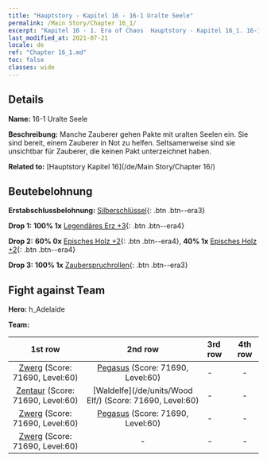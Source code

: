 ```yaml
---
title: "Hauptstory - Kapitel 16 - 16-1 Uralte Seele"
permalink: /Main Story/Chapter 16_1/
excerpt: "Kapitel 16 - 1. Era of Chaos  Hauptstory - Kapitel 16_1. 16-1 Uralte Seele"
last_modified_at: 2021-07-21
locale: de
ref: "Chapter 16_1.md"
toc: false
classes: wide
---
```


## Details

 **Name:** 16-1 Uralte Seele

 **Beschreibung:** Manche Zauberer gehen Pakte mit uralten Seelen ein. Sie sind bereit, einem Zauberer in Not zu helfen. Seltsamerweise sind sie unsichtbar für Zauberer, die keinen Pakt unterzeichnet haben.

 **Related to:** [Hauptstory Kapitel 16](/de/Main Story/Chapter 16/)

## Beutebelohnung

 **Erstabschlussbelohnung:** [Silberschlüssel](/ItemsDE/con_693/){: .btn .btn--era3}

 **Drop 1:** **100% 1x** [Legendäres Erz +3](/ItemsDE/mat_54/){: .btn .btn--era4}

 **Drop 2:** **60% 0x** [Episches Holz +2](/ItemsDE/mat_48/){: .btn .btn--era4}, **40% 1x** [Episches Holz +2](/ItemsDE/mat_48/){: .btn .btn--era4}

 **Drop 3:** **100% 1x** [Zauberspruchrollen](/ItemsDE/con_694/){: .btn .btn--era3}


## Fight against Team
 **Hero:** h_Adelaide

 **Team:**


  | 1st row | 2nd row | 3rd row | 4th row |
  |:----:|:----:|:----|:----:|
  | [Zwerg](/de/units/Dwarf/) (Score: 71690, Level:60)  | [Pegasus](/de/units/Pegasus/) (Score: 71690, Level:60)  | - | - |
  | [Zentaur](/de/units/Centaur/) (Score: 71690, Level:60)  | [Waldelfe](/de/units/Wood Elf/) (Score: 71690, Level:60)  | - | - |
  | [Zwerg](/de/units/Dwarf/) (Score: 71690, Level:60)  | [Pegasus](/de/units/Pegasus/) (Score: 71690, Level:60)  | - | - |
  | [Zwerg](/de/units/Dwarf/) (Score: 71690, Level:60)  | - | - | - |



